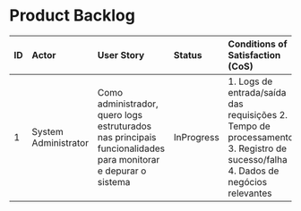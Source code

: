 # Product Backlog

| ID | Actor | User Story | Status | Conditions of Satisfaction (CoS) |
| :-- | :---- | :--------- | :----- | :------------------------------- |
| 1 | System Administrator | Como administrador, quero logs estruturados nas principais funcionalidades para monitorar e depurar o sistema | InProgress | 1. Logs de entrada/saída das requisições 2. Tempo de processamento 3. Registro de sucesso/falha 4. Dados de negócios relevantes |